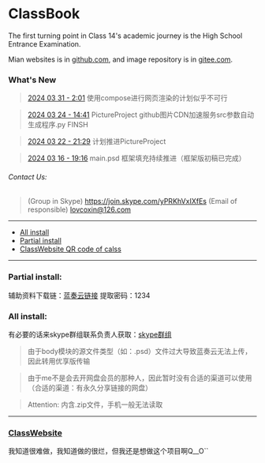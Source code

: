 # ClassBook
The first turning point in Class 14's academic journey is the High School Entrance Examination.

Mian websites is in [github.com](https://github.com/lovcoxin/classbook), and image repository is in [gitee.com](https://gitee.com/lycolovcoxin/classbook).

### What's New
> [2024 03 31 - 2:01](/log.20240331.log) 使用compose进行网页渲染的计划似乎不可行

> [2024 03 24 - 14:41](/log/20240324.log) PictureProject github图片CDN加速服务src参数自动生成程序.py FINSH

> [2024 03 22 - 21:29](/log/20240322.log) 计划推进PictureProject

> [2024 03 16 - 19:16](/log/20240316.log) main.psd 框架填充持续推进（框架版初稿已完成）


###### Contact Us: 
> (Group in Skype) https://join.skype.com/yPRKhVxIXfEs
> (Email of responsible) lovcoxin@126.com

---

  * [All install](#all-install)
  * [Partial install](#partial-install)
  * [ClassWebsite QR code of calss](#classWebsite-qr-code-of-class)

---

### Partial install:
辅助资料下载链：[蓝奏云链接](https://lovcoxin.lanzout.com/iAFYx1qvfjfi)
提取密码：1234

### All install:
有必要的话来skype群组联系负责人获取：[skype群组](https://join.skype.com/yPRKhVxIXfEs)

> 由于body模块的源文件类型（如：.psd）文件过大导致蓝奏云无法上传，因此转用优享版传输

> 由于me不是会去开网盘会员的那种人，因此暂时没有合适的渠道可以使用（合适的渠道：有永久分享链接的网盘）

> Attention: 内含.zip文件，手机一般无法读取

---

### [ClassWebsite](https://lxxgd.github.io)
我知道很难做，我知道做的很烂，但我还是想做这个项目啊Q__O``


